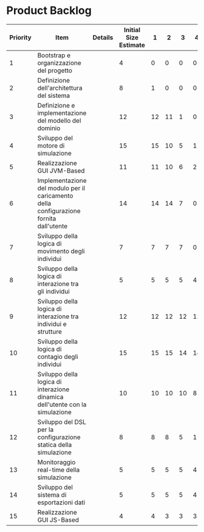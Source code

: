# Product Backlog

| Priority | Item                                                         | Details | Initial Size Estimate | 1    | 2    | 3    | 4    | 5    |
| -------- | ------------------------------------------------------------ | ------- | --------------------- | ---- | ---- | ---- | ---- | ---- |
| 1        | Bootstrap e organizzazione del progetto                      |         | 4                     | 0    | 0    | 0    | 0    |      |
| 2        | Definizione dell'architettura del sistema                    |         | 8                     | 1    | 0    | 0    | 0    |      |
| 3        | Definizione e implementazione del modello del dominio        |         | 12                    | 12   | 11   | 1    | 0    |      |
| 4        | Sviluppo del motore di simulazione                           |         | 15                    | 15   | 10   | 5    | 1    |      |
| 5        | Realizzazione GUI JVM-Based                                  |         | 11                    | 11   | 10   | 6    | 2    |      |
| 6        | Implementazione del modulo per il caricamento della configurazione fornita dall'utente |         | 14                    | 14   | 14   | 7    | 0    |      |
| 7        | Sviluppo della logica di movimento degli individui           |         | 7                     | 7    | 7    | 7    | 0    |      |
| 8        | Sviluppo della logica di interazione tra gli individui       |         | 5                     | 5    | 5    | 5    | 4    |      |
| 9        | Sviluppo della logica di interazione tra individui e strutture |         | 12                    | 12   | 12   | 12   | 12   |      |
| 10       | Sviluppo della logica di contagio degli individui            |         | 15                    | 15   | 15   | 14   | 14   |      |
| 11       | Sviluppo della logica di interazione dinamica dell'utente con la simulazione |         | 10                    | 10   | 10   | 10   | 8    |      |
| 12       | Sviluppo del DSL per la configurazione statica della simulazione |         | 8                     | 8    | 8    | 5    | 1    |      |
| 13       | Monitoraggio real-time della simulazione                     |         | 5                     | 5    | 5    | 5    | 4    |      |
| 14       | Sviluppo del sistema di esportazioni dati                    |         | 5                     | 5    | 5    | 5    | 4    |      |
| 15       | Realizzazione GUI JS-Based                                   |         | 4                     | 4    | 3    | 3    | 3    |      |

